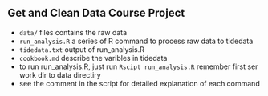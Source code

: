 ## Get and Clean Data Course Project


* `data/` files contains the raw data
* `run_analysis.R` a series of R command to process raw data to tidedata
* `tidedata.txt` output of run_analysis.R
* `cookbook.md`  describe the varibles in tidedata
* to run run_analysis.R, 
just run
`Rscipt run_analysis.R`
remember first ser work dir to data directiry
* see the comment in the script for detailed explanation of each command
